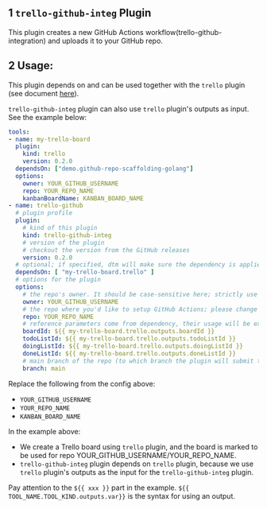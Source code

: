## 1 `trello-github-integ` Plugin

This plugin creates a new GitHub Actions workflow(trello-github-integration) and uploads it to your GitHub repo.

## 2 Usage:

This plugin depends on and can be used together with the `trello` plugin (see document [here](./trello_plugin.md)).

`trello-github-integ` plugin can also use `trello` plugin's outputs as input. See the example below:

```yaml
tools:
- name: my-trello-board
  plugin:
    kind: trello
    version: 0.2.0
  dependsOn: ["demo.github-repo-scaffolding-golang"]
  options:
    owner: YOUR_GITHUB_USERNAME
    repo: YOUR_REPO_NAME
    kanbanBoardName: KANBAN_BOARD_NAME
- name: trello-github
  # plugin profile
  plugin:
    # kind of this plugin
    kind: trello-github-integ
    # version of the plugin
    # checkout the version from the GitHub releases
    version: 0.2.0
  # optional; if specified, dtm will make sure the dependency is applied first before handling this tool.
  dependsOn: [ "my-trello-board.trello" ]
  # options for the plugin
  options:
    # the repo's owner. It should be case-sensitive here; strictly use your GitHub user name; please change the value below.
    owner: YOUR_GITHUB_USERNAME
    # the repo where you'd like to setup GitHub Actions; please change the value below.
    repo: YOUR_REPO_NAME
    # reference parameters come from dependency, their usage will be explained later
    boardId: ${{ my-trello-board.trello.outputs.boardId }}
    todoListId: ${{ my-trello-board.trello.outputs.todoListId }}
    doingListId: ${{ my-trello-board.trello.outputs.doingListId }}
    doneListId: ${{ my-trello-board.trello.outputs.doneListId }}
    # main branch of the repo (to which branch the plugin will submit the workflows)
    branch: main
```

Replace the following from the config above:

- `YOUR_GITHUB_USERNAME`
- `YOUR_REPO_NAME`
- `KANBAN_BOARD_NAME`

In the example above:

- We create a Trello board using `trello` plugin, and the board is marked to be used for repo YOUR_GITHUB_USERNAME/YOUR_REPO_NAME.
- `trello-github-integ` plugin depends on `trello` plugin, because we use `trello` plugin's outputs as the input for the `trello-github-integ` plugin.

Pay attention to the `${{ xxx }}` part in the example. `${{ TOOL_NAME.TOOL_KIND.outputs.var}}` is the syntax for using an output.
